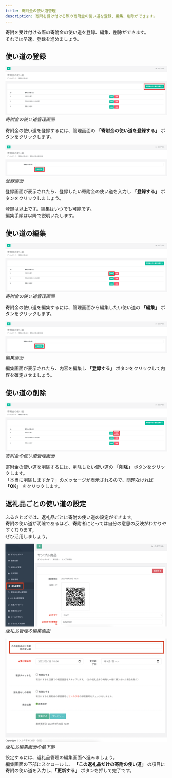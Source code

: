```yaml
---
title: 寄附金の使い道管理
description: 寄附を受け付ける際の寄附金の使い道を登録、編集、削除ができます。
---
```


寄附を受け付ける際の寄附金の使い道を登録、編集、削除ができます。  
それでは早速、登録を進めましょう。

## 使い道の登録

![寄附金の使い道管理画面](../../../assets/images/lg_donation_01.png)
*寄附金の使い道管理画面*

寄附金の使い道を登録するには、管理画面の **「寄附金の使い道を登録する」** ボタンをクリックします。

![登録画面](../../../assets/images/lg_donation_02.png)
*登録画面*

登録画面が表示されたら、登録したい寄附金の使い道を入力し **「登録する」** ボタンをクリックしましょう。

登録は以上です。編集はいつでも可能です。  
編集手順は以降で説明いたします。

## 使い道の編集

![寄附金の使い道管理画面](../../../assets/images/lg_donation_03.png)
*寄附金の使い道管理画面*

寄附金の使い道を編集するには、管理画面から編集したい使い道の **「編集」** ボタンをクリックします。

![編集画面](../../../assets/images/lg_donation_04.png)
*編集画面*

編集画面が表示されたら、内容を編集し **「登録する」** ボタンをクリックして内容を確定させましょう。

## 使い道の削除

![寄附金の使い道管理画面](../../../assets/images/lg_donation_05.png)
*寄附金の使い道管理画面*

寄附金の使い道を削除するには、削除したい使い道の **「削除」** ボタンをクリックします。  
「本当に削除しますか？」のメッセージが表示されるので、問題なければ **「OK」** をクリックします。

## 返礼品ごとの使い道の設定
ふるさとズでは、返礼品ごとに寄附の使い道の設定ができます。  
寄附の使い道が明確であるほど、寄附者にとっては自分の意思の反映がわかりやすくなります。  
ぜひ活用しましょう。

![返礼品管理の編集画面](../../../assets/images/lg_donation_06.png)
*返礼品管理の編集画面*

![返礼品編集画面の最下部](../../../assets/images/lg_donation_07.png)
*返礼品編集画面の最下部*

設定するには、返礼品管理の編集画面へ進みましょう。  
編集画面の下部にスクロールし、 **「この返礼品だけの寄附の使い道」** の項目に寄附の使い道を入力し、**「更新する」** ボタンを押して完了です。